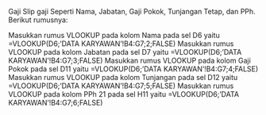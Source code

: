 Gaji
Slip gaji 
Seperti Nama, Jabatan, Gaji Pokok, Tunjangan Tetap, dan PPh. Berikut rumusnya:

Masukkan rumus VLOOKUP pada kolom Nama pada sel D6 yaitu =VLOOKUP(D6;’DATA KARYAWAN’!B4:G7;2;FALSE)
Masukkan rumus VLOOKUP pada kolom Jabatan pada sel D7 yaitu =VLOOKUP(D6;’DATA KARYAWAN’!B4:G7;3;FALSE)
Masukkan rumus VLOOKUP pada kolom Gaji Pokok pada sel D11 yaitu =VLOOKUP(D6;’DATA KARYAWAN’!B4:G7;4;FALSE)
Masukkan rumus VLOOKUP pada kolom Tunjangan pada sel D12 yaitu =VLOOKUP(D6;’DATA KARYAWAN’!B4:G7;5;FALSE)
Masukkan rumus VLOOKUP pada kolom PPh 21 pada sel H11 yaitu =VLOOKUP(D6;’DATA KARYAWAN’!B4:G7;6;FALSE)
